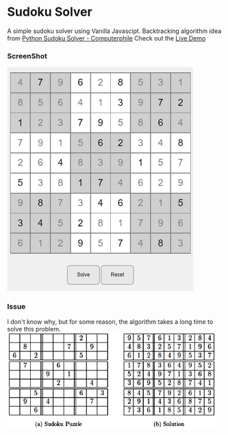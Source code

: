# Sudoku Solver

A simple sudoku solver using Vanilla Javascipt.
Backtracking algorithm idea from [Python Sudoku Solver - Computerphile](https://www.youtube.com/watch?v=G_UYXzGuqvM)
Check out the [Live Demo](https://NJVS.github.io/Sudoku-solver)

### ScreenShot

![](./src/assets/screenshots/ScreenShot.png)

### Issue

I don't know why, but for some reason, the algorithm takes a long time to solve this problem.
![](./src/assets/screenshots/issue.png)
